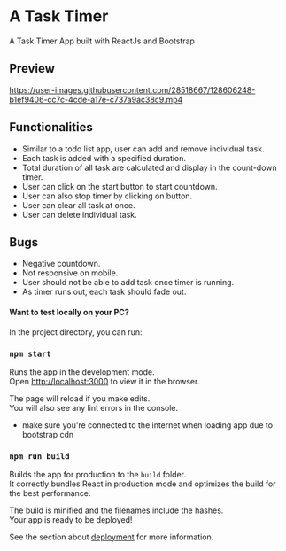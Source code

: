 # A Task Timer 
A Task Timer App built with ReactJs and Bootstrap

## Preview
https://user-images.githubusercontent.com/28518667/128606248-b1ef9406-cc7c-4cde-a17e-c737a9ac38c9.mp4

## Functionalities
* Similar to a todo list app, user can add and remove individual task.
* Each task is added with a specified duration.
* Total duration of all task are calculated and display in the count-down timer.
* User can click on the start button to start countdown.
* User can also stop timer by clicking on button.
* User can clear all task at once.
* User can delete individual task.

## Bugs
* Negative countdown.
* Not responsive on mobile.
* User should not be able to add task once timer is running.
* As timer runs out, each task should fade out.

#### Want to test locally on your PC?

In the project directory, you can run:

### `npm start`

Runs the app in the development mode.\
Open [http://localhost:3000](http://localhost:3000) to view it in the browser.

The page will reload if you make edits.\
You will also see any lint errors in the console.

* make sure you're connected to the internet when loading app due to bootstrap cdn

### `npm run build`

Builds the app for production to the `build` folder.\
It correctly bundles React in production mode and optimizes the build for the best performance.

The build is minified and the filenames include the hashes.\
Your app is ready to be deployed!

See the section about [deployment](https://facebook.github.io/create-react-app/docs/deployment) for more information.
